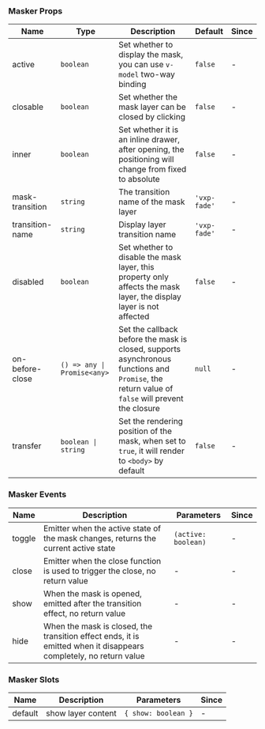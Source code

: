 ### Masker Props

| Name            | Type                        | Description                                                                                                                                     | Default      | Since |
| --------------- | --------------------------- | ----------------------------------------------------------------------------------------------------------------------------------------------- | ------------ | ----- |
| active          | `boolean`                   | Set whether to display the mask, you can use `v-model` two-way binding                                                                          | `false`      | -     |
| closable        | `boolean`                   | Set whether the mask layer can be closed by clicking                                                                                            | `false`      | -     |
| inner           | `boolean`                   | Set whether it is an inline drawer, after opening, the positioning will change from fixed to absolute                                           | `false`      | -     |
| mask-transition | `string`                    | The transition name of the mask layer                                                                                                           | `'vxp-fade'` | -     |
| transition-name | `string`                    | Display layer transition name                                                                                                                   | `'vxp-fade'` | -     |
| disabled        | `boolean`                   | Set whether to disable the mask layer, this property only affects the mask layer, the display layer is not affected                             | `false`      | -     |
| on-before-close | `() => any \| Promise<any>` | Set the callback before the mask is closed, supports asynchronous functions and `Promise`, the return value of `false` will prevent the closure | `null`       | -     |
| transfer        | `boolean \| string`         | Set the rendering position of the mask, when set to `true`, it will render to `<body>` by default                                               | `false`      | -     |

### Masker Events

| Name   | Description                                                                                                       | Parameters          | Since |
| ------ | ----------------------------------------------------------------------------------------------------------------- | ------------------- | ----- |
| toggle | Emitter when the active state of the mask changes, returns the current active state                               | `(active: boolean)` | -     |
| close  | Emitter when the close function is used to trigger the close, no return value                                     | -                   | -     |
| show   | When the mask is opened, emitted after the transition effect, no return value                                     | -                   | -     |
| hide   | When the mask is closed, the transition effect ends, it is emitted when it disappears completely, no return value | -                   | -     |

### Masker Slots

| Name    | Description        | Parameters          | Since |
| ------- | ------------------ | ------------------- | ----- |
| default | show layer content | `{ show: boolean }` | -     |
